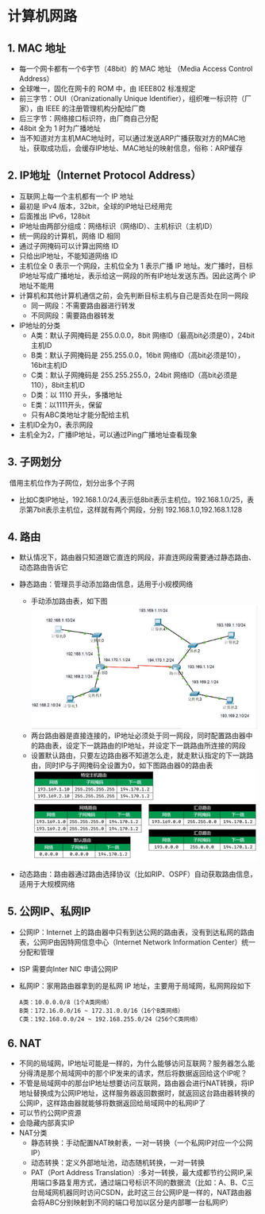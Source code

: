# 计算机网路

## 1. MAC 地址

* 每一个网卡都有一个6字节（48bit）的 MAC 地址 （Media Access Control Address）
* 全球唯一，固化在网卡的 ROM 中，由 IEEE802 标准规定
* 前三字节：OUI（Oranizationally Unique Identifier），组织唯一标识符（厂家），由 IEEE 的注册管理机构分配给厂商
* 后三字节：网络接口标识符，由厂商自己分配
* 48bit 全为 1 时为广播地址
* 当不知道对方主机MAC地址时，可以通过发送ARP广播获取对方的MAC地址，获取成功后，会缓存IP地址、MAC地址的映射信息，俗称：ARP缓存

## 2. IP地址（Internet Protocol Address）

* 互联网上每一个主机都有一个 IP 地址
* 最初是 IPv4 版本，32bit，全球的IP地址已经用完
* 后面推出 IPv6，128bit
* IP地址由两部分组成：网络标识（网络ID）、主机标识（主机ID）
* 统一网段的计算机，网络 ID 相同
* 通过子网掩码可以计算出网络 ID
* 只给出IP地址，不能知道网络 ID
* 主机位全 0 表示一个网段，主机位全为 1 表示广播 IP 地址。发广播时，目标IP地址写成广播地址，表示给这一网段的所有IP地址发送东西。因此这两个 IP 地址不能用
* 计算机和其他计算机通信之前，会先判断目标主机与自己是否处在同一网段
  * 同一网段：不需要路由器进行转发
  * 不同网段：需要路由器转发
* IP地址的分类
  * A类：默认子网掩码是 255.0.0.0，8bit 网络ID（最高bit必须是0），24bit主机ID
  * B类：默认子网掩码是 255.255.0.0，16bit 网络ID（高bit必须是10），16bit主机ID
  * C类：默认子网掩码是 255.255.255.0，24bit 网络ID（高bit必须是110），8bit主机ID
  * D类：以 1110 开头，多播地址
  * E类：以1111开头，保留
  * 只有ABC类地址才能分配给主机
* 主机ID全为0，表示网段
* 主机全为2，广播IP地址，可以通过Ping广播地址查看现象

## 3. 子网划分

​	借用主机位作为子网位，划分出多个子网

* 比如C类IP地址，192.168.1.0/24,表示低8bit表示主机位。192.168.1.0/25，表示第7bit表示主机位，这样就有两个网段，分别 192.168.1.0,192.168.1.128

## 4. 路由

* 默认情况下，路由器只知道跟它直连的网段，非直连网段需要通过静态路由、动态路由告诉它
* 静态路由：管理员手动添加路由信息，适用于小规模网络

	* 手动添加路由表，如下图![](images/1.PNG)
	* 两台路由器是直接连接的，IP地址必须处于同一网段，同时配置路由器中的路由表，设定下一跳路由的IP地址，并设定下一跳路由所连接的网段
	* 设置默认路由，只要左边路由器不知道怎么走，就走默认指定的下一跳路由，同时IP与子网掩码全设置为0，如下图路由器0的路由表![](images/2.PNG)

* 动态路由：路由器通过路由选择协议（比如RIP、OSPF）自动获取路由信息，适用于大规模网络

## 5. 公网IP、私网IP

* 公网IP：Internet 上的路由器中只有到达公网的路由表，没有到达私网的路由表，公网IP由因特网信息中心（Internet Network Information Center）统一分配和管理

* ISP 需要向Inter NIC 申请公网IP

* 私网IP：家用路由器拿到的是私网 IP 地址，主要用于局域网，私网网段如下

  ```
  A类：10.0.0.0/8（1个A类网络）
  B类：172.16.0.0/16 ~ 172.31.0.0/16（16个B类网络）
  C类：192.168.0.0/24 ~ 192.168.255.0/24（256个C类网络）
  ```

## 6. NAT

* 不同的局域网，IP地址可能是一样的，为什么能够访问互联网？服务器怎么能分得清是那个局域网中的那个IP发来的请求，然后将数据返回给这个IP呢？
* 不管是局域网中的那台IP地址想要访问互联网，路由器会进行NAT转换，将IP地址替换成为公网IP地址，这样服务器返回数据时，就返回这台路由器转换的公网IP，这样路由器就能够将数据返回给局域网中的私网IP了
* 可以节约公网IP资源
* 会隐藏内部真实IP
* NAT分类
  * 静态转换：手动配置NAT映射表，一对一转换（一个私网IP对应一个公网IP）
  * 动态转换：定义外部地址池，动态随机转换，一对一转换
  * PAT（Port Address Translation）:多对一转换，最大成都节约公网IP,采用端口多路复用方式，通过端口号标识不同的数据流（比如：A、B、C三台局域网机器同时访问CSDN，此时这三台公网IP是一样的，NAT路由器会将ABC分别映射到不同的端口号加以区分是内部哪一台私网IP）

